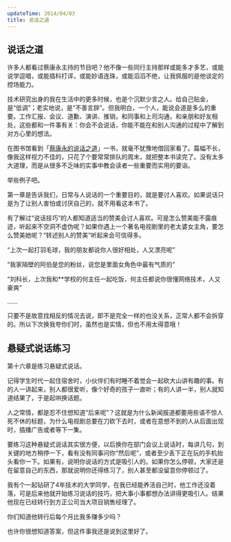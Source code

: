 ```yaml
---
updateTime: 2014/04/03
title: 说话之道
---
```

## 说话之道

许多人都看过蔡康永主持的节目吧？他不像一些同行主持那样或能多才多艺，或能说学逗唱，或能插科打诨，或能妙语连珠，或能滔滔不绝，让我佩服的是他谈定的控场能力。

技术研究出身的我在生活中的更多时候，也是个沉默少言之人。给自己贴金，是“低调”；老实地说，是“不善言辞”。但我明白，一个人，能说会道是多么的重要。工作汇报、会议、道歉、演讲、推销，和同事和上司沟通，和亲朋和好友相处，这些都和一件事有关：你会不会说话，你能不能在和别人沟通的过程中了解到对方心里的想法。

在图书馆看到「[蔡康永的说话之道](https://book.douban.com/subject/5317075/)」一书，就毫不犹豫地借回家看了。篇幅不长，像我这样视力不佳的，只花了个要常常排队的周末，就把整本书读完了。没有太多大道理，而是从很多不乏味的实事中教会读者一些重要而实用的要诣。


举些例子吧。


第一章是告诉我们，日常与人说话的一个重要目的，就是要讨人喜欢。如果说话只是为了让别人害怕或讨厌自己的，就不用看这本书了。

有了解过“说话技巧”的人都知道适当的赞美会讨人喜欢。可是怎么赞美能不露痕迹，听起来不空洞不虚伪呢？如果你遇上一个著名电视剧里的老太婆女主角，要怎么赞美她呢？“转述别人的赞美”听起来会可信得多。

“上次一起打羽毛球，我的朋友都说你人很好相处，人又漂亮呢”

“我家隔壁的阿伯是您的粉丝，说您是里面女角色中最有气质的”

“刘科长，上次我和**学校的何主任一起吃饭，何主任都说你很懂网络技术，人又豪爽”

……

只要不是故意找相反的情况去说，即不是完全一样的也没关系，正常人都不会拆穿的。所以下次换我夸你们时，虽然也是实情，但也不用太得意哦！

## 悬疑式说话练习

第十六章是练习悬疑式说话。

记得学生时代一起住宿舍时，小伙伴们有时睡不着觉会一起砍大山讲有趣的事。有的人一讲起来，别人都很爱听，像个好奇的孩子一直听；有的人讲一半，别人就知道结果了，于是起哄换话题。

人之常情，都是忍不住想知道“后来呢”？这就是为什么新闻报道都要用些语不惊人死不休的标题，为什么电视剧总要在刀砍下去时，或者在意想不到的人从后面出现时，插播广告或者等下一集。

要练习这种悬疑式说话其实很方便，以后换你在部门会议上说话时，每讲几句，到关键的地方稍停一下，看有没有同事问你“然后呢”，或者至少丢下正在玩的手机抬头看你一下。如果有，说明你说话的方式是吸引人的。如果你怎么停顿，大家还是在留意自己的东西，那就说明你还得练习了，别人甚至都没留意你停顿过了。

我有个一起钻研了4年技术的大学同学，在我已经能养活自己时，他工作还没着落，可是后来他就开始练习说话的技巧，把大事小事都想办法讲得更吸引人。结果他现在已经转行到方正公司当大项目销售经理了。


你们知道他转行后每个月比我多赚多少吗？

也许你很想知道答案，但这件事我还是说到这里好了。
